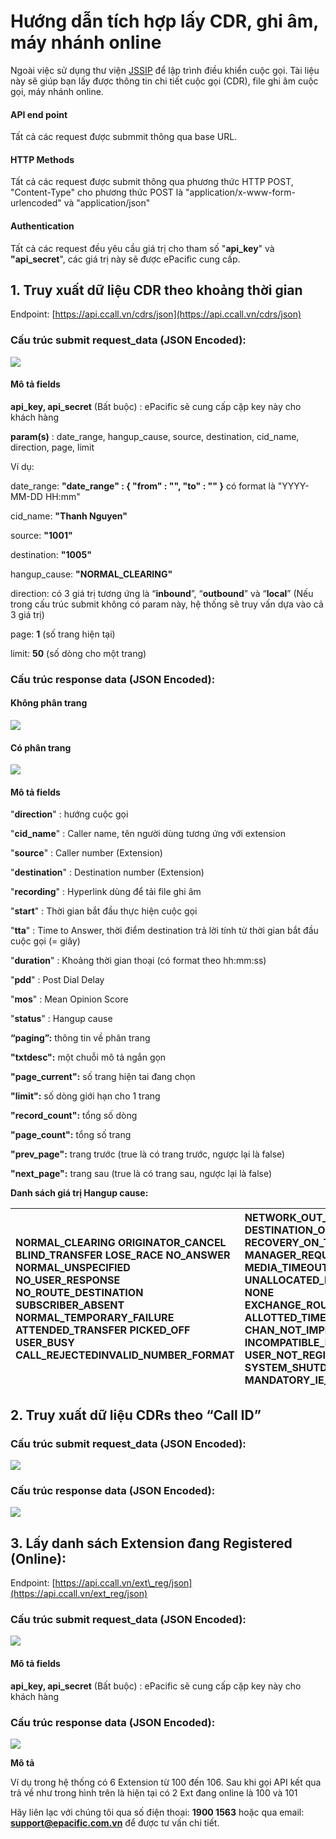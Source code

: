 # Hướng dẫn tích hợp lấy CDR, ghi âm, máy nhánh online

Ngoài việc sử dụng thư viện [JSSIP](http://jssip.net/) để lập trình điều khiển cuộc gọi. Tài liệu này sẽ giúp bạn lấy được thông tin chi tiết cuộc gọi \(CDR\), file ghi âm cuộc gọi, máy nhánh online.

#### **API end point**

Tất cả các request được submmit thông qua base URL.

#### **HTTP Methods**

Tất cả các request được submit thông qua phương thức HTTP POST, "Content-Type" cho phương thức POST là "application/x-www-form-urlencoded" và "application/json"

#### **Authentication**

Tất cả các request đều yêu cầu giá trị cho tham số "**api\_key**" và **"api\_secret**", các giá trị này sẽ được ePacific cung cấp.

## **1. Truy xuất dữ liệu CDR theo khoảng thời gian**

Endpoint: [https://api.ccall.vn/cdrs/json](https://api.ccall.vn/cdrs/json)

### **Cấu trúc submit request\_data \(JSON Encoded\):**

![](.gitbook/assets/api-submission.png)

#### **Mô tả fields**

**api\_key, api\_secret** \(Bất buộc\) : ePacific sẽ cung cấp cặp key này cho khách hàng

**param\(s\)** : date\_range, hangup\_cause, source, destination, cid\_name, direction, page, limit

Ví dụ:

date\_range: **"date\_range" : { "from" : "", "to" : "" }** có format là "YYYY-MM-DD HH:mm"

cid\_name: **"Thanh Nguyen"**

source: **"1001"**

destination: **"1005"**

hangup\_cause: **"NORMAL\_CLEARING"**

direction: có 3 giá trị tương ứng là “**inbound**”, “**outbound**” và “**local**” \(Nếu trong cấu trúc submit không có param này, hệ thống sẽ truy vấn dựa vào cả 3 giá trị\)

page: **1** \(số trang hiện tại\)

limit: **50** \(số dòng cho một trang\)

### **Cấu trúc response data \(JSON Encoded\):**

#### Không phân trang

![](.gitbook/assets/api-nonpage.png)

#### Có phân trang

![](.gitbook/assets/api-paging.png)

#### **Mô tả fields**

"**direction**" : hướng cuộc gọi

"**cid\_name**" : Caller name, tên người dùng tương ứng với extension

"**source**" : Caller number \(Extension\)

"**destination**" : Destination number \(Extension\)

"**recording**" : Hyperlink dùng để tải file ghi âm

"**start**" : Thời gian bắt đầu thực hiện cuộc gọi

"**tta**" : Time to Answer, thời điểm destination trả lời tính từ thời gian bắt đầu cuộc gọi \(= giây\)

"**duration**" : Khoảng thời gian thoại \(có format theo hh:mm:ss\)

"**pdd**" : Post Dial Delay

"**mos**" : Mean Opinion Score

"**status**" : Hangup cause

**“paging”:** thông tin về phân trang

**"txtdesc":** một chuỗi mô tả ngắn gọn

**"page\_current":** số trang hiện tai đang chọn

**"limit":** số dòng giới hạn cho 1 trang

**"record\_count":** tổng số dòng

**"page\_count":** tổng số trang

**"prev\_page":** trang trước \(true là có trang trước, ngược lại là false\)

**"next\_page":** trang sau \(true là có trang sau, ngược lại là false\)

**Danh sách giá trị Hangup cause:**

| NORMAL\_CLEARING ORIGINATOR\_CANCEL BLIND\_TRANSFER LOSE\_RACE NO\_ANSWER NORMAL\_UNSPECIFIED NO\_USER\_RESPONSE NO\_ROUTE\_DESTINATION SUBSCRIBER\_ABSENT NORMAL\_TEMPORARY\_FAILURE ATTENDED\_TRANSFER PICKED\_OFF USER\_BUSY CALL\_REJECTEDINVALID\_NUMBER\_FORMAT | NETWORK\_OUT\_OF\_ORDER DESTINATION\_OUT\_OF\_ORDER RECOVERY\_ON\_TIMER\_EXPIRE MANAGER\_REQUEST MEDIA\_TIMEOUT UNALLOCATED\_NUMBER NONE EXCHANGE\_ROUTING\_ERROR ALLOTTED\_TIMEOUT CHAN\_NOT\_IMPLEMENTED INCOMPATIBLE\_DESTINATION USER\_NOT\_REGISTERED SYSTEM\_SHUTDOWN MANDATORY\_IE\_MISSING |
| :--- | :--- |


## **2. Truy xuất dữ liệu CDRs theo “Call ID”**

### **Cấu trúc submit request\_data \(JSON Encoded\):**

![](.gitbook/assets/api-callid.png)

### **Cấu trúc response data \(JSON Encoded\):**

![](.gitbook/assets/api-callid-re1.png)

## **3. Lấy danh sách Extension đang Registered \(Online\):**

Endpoint: [https://api.ccall.vn/ext\_reg/json](https://api.ccall.vn/ext_reg/json)

### **Cấu trúc submit request\_data \(JSON Encoded\):**

![](.gitbook/assets/api-ext.png)

#### **Mô tả fields**

**api\_key, api\_secret** \(Bất buộc\) : ePacific sẽ cung cấp cặp key này cho khách hàng

### **Cấu trúc response data \(JSON Encoded\):**

![](.gitbook/assets/api-ext-online.png)

**Mô tả**

Ví dụ trong hệ thống có 6 Extension từ 100 đến 106. Sau khi gọi API kết qua trả về như trong hình trên là hiện tại có 2 Ext đang online là 100 và 101

Hãy liên lạc với chúng tôi qua số điện thoại: **1900 1563** hoặc qua email: **support@epacific.com.vn** để được tư vấn chi tiết.

